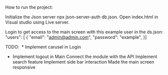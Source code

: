 How to run the project:

Initialize the Json server npx json-server-auth db.json.
Open index.html in Visual studio using Live server.

Login to get access to the main screen with this example user in the ds.json:
"users": [ { "email": "admin@admin.com", "password": "example", }]


TODO:
 * Implement carusel in Login 
 * Implement logout in Main 
Connect the module with the API
Implement search feature 
Implement side bar interaction 
Made the main screen responsive